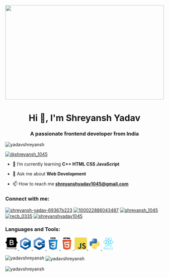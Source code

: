 
<img src ="https://adigitalguru.com/wp-content/uploads/2019/11/banner-web-development.png" height="300px" width="100%">
<h1 align="center">Hi 👋, I'm Shreyansh Yadav</h1>
<h3 align="center">A passionate frontend developer from India</h3>

<p align="left"> <img src="https://komarev.com/ghpvc/?username=yadavshreyansh&label=Profile%20views&color=0e75b6&style=flat" alt="yadavshreyansh" /> </p>

<p align="left"> <a href="https://twitter.com/@shreyansh_1045" target="blank"><img src="https://img.shields.io/twitter/follow/@shreyansh_1045?logo=twitter&style=for-the-badge" alt="@shreyansh_1045" /></a> </p>

- 🌱 I’m currently learning **C++ HTML CSS JavaScript**

- 💬 Ask me about **Web Development**

- 📫 How to reach me **shreyanshyadav1045@gmail.com**

<h3 align="left">Connect with me:</h3>
<p align="left">

<a href="https://linkedin.com/in/shreyansh-yadav-69367b223" target="blank"><img align="center" src="https://raw.githubusercontent.com/rahuldkjain/github-profile-readme-generator/master/src/images/icons/Social/linked-in-alt.svg" alt="shreyansh-yadav-69367b223" height="30" width="40" /></a>
<a href="https://fb.com/100022886043487" target="blank"><img align="center" src="https://raw.githubusercontent.com/rahuldkjain/github-profile-readme-generator/master/src/images/icons/Social/facebook.svg" alt="100022886043487" height="30" width="40" /></a>
<a href="https://instagram.com/shreyansh_1045" target="blank"><img align="center" src="https://raw.githubusercontent.com/rahuldkjain/github-profile-readme-generator/master/src/images/icons/Social/instagram.svg" alt="shreyansh_1045" height="30" width="40" /></a>
<a href="https://www.codechef.com/users/recb_0335" target="blank"><img align="center" src="https://cdn.jsdelivr.net/npm/simple-icons@3.1.0/icons/codechef.svg" alt="recb_0335" height="30" width="40" /></a>
<a href="https://auth.geeksforgeeks.org/user/shreyanshyadav1045" target="blank"><img align="center" src="https://raw.githubusercontent.com/rahuldkjain/github-profile-readme-generator/master/src/images/icons/Social/geeks-for-geeks.svg" alt="shreyanshyadav1045" height="30" width="40" /></a>
</p>

<h3 align="left">Languages and Tools:</h3>
<p align="left"> <a href="https://getbootstrap.com" target="_blank" rel="noreferrer"> <img src="https://raw.githubusercontent.com/devicons/devicon/master/icons/bootstrap/bootstrap-plain-wordmark.svg" alt="bootstrap" width="40" height="40"/> </a> <a href="https://www.cprogramming.com/" target="_blank" rel="noreferrer"> <img src="https://raw.githubusercontent.com/devicons/devicon/master/icons/c/c-original.svg" alt="c" width="40" height="40"/> </a> <a href="https://www.w3schools.com/cpp/" target="_blank" rel="noreferrer"> <img src="https://raw.githubusercontent.com/devicons/devicon/master/icons/cplusplus/cplusplus-original.svg" alt="cplusplus" width="40" height="40"/> </a> <a href="https://www.w3schools.com/css/" target="_blank" rel="noreferrer"> <img src="https://raw.githubusercontent.com/devicons/devicon/master/icons/css3/css3-original-wordmark.svg" alt="css3" width="40" height="40"/> </a> <a href="https://www.w3.org/html/" target="_blank" rel="noreferrer"> <img src="https://raw.githubusercontent.com/devicons/devicon/master/icons/html5/html5-original-wordmark.svg" alt="html5" width="40" height="40"/> </a> <a href="https://developer.mozilla.org/en-US/docs/Web/JavaScript" target="_blank" rel="noreferrer"> <img src="https://raw.githubusercontent.com/devicons/devicon/master/icons/javascript/javascript-original.svg" alt="javascript" width="40" height="40"/> </a> <a href="https://www.python.org" target="_blank" rel="noreferrer"> <img src="https://raw.githubusercontent.com/devicons/devicon/master/icons/python/python-original.svg" alt="python" width="40" height="40"/> </a> <a href="https://reactjs.org/" target="_blank" rel="noreferrer"> <img src="https://raw.githubusercontent.com/devicons/devicon/master/icons/react/react-original-wordmark.svg" alt="react" width="40" height="40"/> </a> </p>

<p><img align="left" src="https://github-readme-stats.vercel.app/api/top-langs?username=yadavshreyansh&show_icons=true&locale=en&layout=compact" alt="yadavshreyansh" /></p>

<p>&nbsp;<img align="center" src="https://github-readme-stats.vercel.app/api?username=yadavshreyansh&show_icons=true&locale=en" alt="yadavshreyansh" /></p>

<p><img align="center" src="https://github-readme-streak-stats.herokuapp.com/?user=yadavshreyansh&" alt="yadavshreyansh" /></p>
